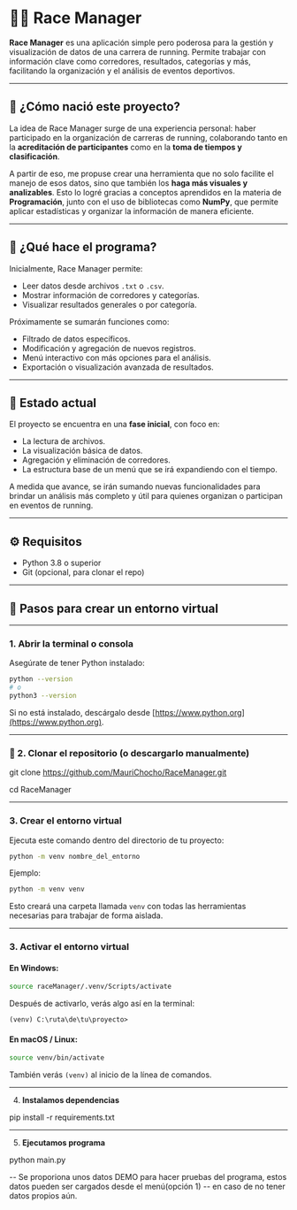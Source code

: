 # 🏃‍♂️ Race Manager

**Race Manager** es una aplicación simple pero poderosa para la gestión y visualización de datos de una carrera de running. Permite trabajar con información clave como corredores, resultados, categorías y más, facilitando la organización y el análisis de eventos deportivos.

---

## 🌟 ¿Cómo nació este proyecto?

La idea de Race Manager surge de una experiencia personal: haber participado en la organización de carreras de running, colaborando tanto en la **acreditación de participantes** como en la **toma de tiempos y clasificación**.

A partir de eso, me propuse crear una herramienta que no solo facilite el manejo de esos datos, sino que también los **haga más visuales y analizables**. Esto lo logré gracias a conceptos aprendidos en la materia de **Programación**, junto con el uso de bibliotecas como **NumPy**, que permite aplicar estadísticas y organizar la información de manera eficiente.

---

## 🔧 ¿Qué hace el programa?

Inicialmente, Race Manager permite:

- Leer datos desde archivos `.txt` o `.csv`.
- Mostrar información de corredores y categorías.
- Visualizar resultados generales o por categoría.

Próximamente se sumarán funciones como:

- Filtrado de datos específicos.
- Modificación y agregación de nuevos registros.
- Menú interactivo con más opciones para el análisis.
- Exportación o visualización avanzada de resultados.

---

## 🚧 Estado actual

El proyecto se encuentra en una **fase inicial**, con foco en:

- La lectura de archivos.
- La visualización básica de datos.
- Agregación y eliminación de corredores.
- La estructura base de un menú que se irá expandiendo con el tiempo.

A medida que avance, se irán sumando nuevas funcionalidades para brindar un análisis más completo y útil para quienes organizan o participan en eventos de running.

---

## ⚙️ Requisitos  

- Python 3.8 o superior
- Git (opcional, para clonar el repo)

---

## 🔧 Pasos para crear un entorno virtual

---

### 1. Abrir la terminal o consola
Asegúrate de tener Python instalado:

```bash
python --version
# o
python3 --version
```

Si no está instalado, descárgalo desde [https://www.python.org](https://www.python.org).

---

### 🔁 2. Clonar el repositorio (o descargarlo manualmente)

git clone https://github.com/MauriChocho/RaceManager.git

cd RaceManager

---

### 3. Crear el entorno virtual

Ejecuta este comando dentro del directorio de tu proyecto:

```bash
python -m venv nombre_del_entorno
```

Ejemplo:

```bash
python -m venv venv
```

Esto creará una carpeta llamada `venv` con todas las herramientas necesarias para trabajar de forma aislada.

---

### 3. Activar el entorno virtual

#### En Windows:
```bash
source raceManager/.venv/Scripts/activate
```

Después de activarlo, verás algo así en la terminal:
```
(venv) C:\ruta\de\tu\proyecto>
```

#### En macOS / Linux:
```bash
source venv/bin/activate
```

También verás `(venv)` al inicio de la línea de comandos.

---

4. **Instalamos dependencias**

pip install -r requirements.txt

---

5. **Ejecutamos programa**

python main.py

-- Se proporiona unos datos DEMO para hacer pruebas del programa, estos datos pueden ser cargados desde el menú(opción 1)
-- en caso de no tener datos propios aún.